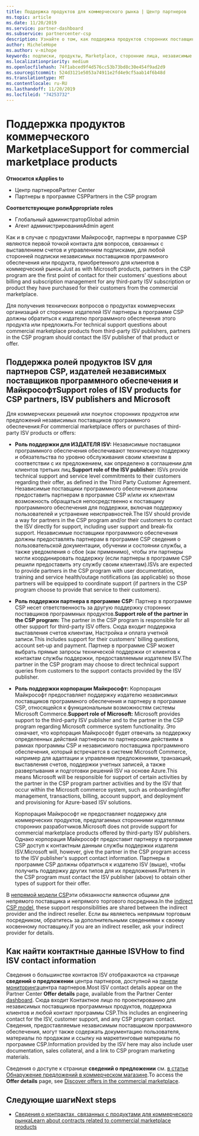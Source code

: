 ```yaml
---
title: Поддержка продуктов для коммерческого рынка | Центр партнеров
ms.topic: article
ms.date: 11/20/2019
ms.service: partner-dashboard
ms.subservice: partnercenter-csp
description: Узнайте о том, как поддержка продуктов сторонних поставщиков программного обеспечения или подписок, приобретенных на коммерческих рынках, по партнерам в программе CSP.
author: MicheleHope
ms.author: v-mihope
keywords: подписки, продукты, Marketplace, сторонние лица, независимые поставщики программного обеспечения, издатель, поддержка, CSP
ms.localizationpriority: medium
ms.openlocfilehash: 74f1abced9f4d576cc53b73bd8c30e454f9ad2d9
ms.sourcegitcommit: 524d3121e5053a74911e2fd4e9cf5aab14f6b48d
ms.translationtype: MT
ms.contentlocale: ru-RU
ms.lasthandoff: 11/20/2019
ms.locfileid: "74253732"
---
```

# <a name="support-for-commercial-marketplace-products"></a><span data-ttu-id="d6aac-104">Поддержка продуктов коммерческого Marketplace</span><span class="sxs-lookup"><span data-stu-id="d6aac-104">Support for commercial marketplace products</span></span>

<span data-ttu-id="d6aac-105">**Относится к**</span><span class="sxs-lookup"><span data-stu-id="d6aac-105">**Applies to**</span></span>

- <span data-ttu-id="d6aac-106">Центр партнеров</span><span class="sxs-lookup"><span data-stu-id="d6aac-106">Partner Center</span></span>
- <span data-ttu-id="d6aac-107">Партнеры в программе CSP</span><span class="sxs-lookup"><span data-stu-id="d6aac-107">Partners in the CSP program</span></span>

<span data-ttu-id="d6aac-108">**Соответствующие роли**</span><span class="sxs-lookup"><span data-stu-id="d6aac-108">**Appropriate roles**</span></span>

- <span data-ttu-id="d6aac-109">Глобальный администратор</span><span class="sxs-lookup"><span data-stu-id="d6aac-109">Global admin</span></span>
- <span data-ttu-id="d6aac-110">Агент администрирования</span><span class="sxs-lookup"><span data-stu-id="d6aac-110">Admin agent</span></span>

<span data-ttu-id="d6aac-111">Как и в случае с продуктами Майкрософт, партнеры в программе CSP являются первой точкой контакта для вопросов, связанных с выставлением счетов и управлением подписками, для любой сторонней подписки независимых поставщиков программного обеспечения или продукта, приобретенного для клиентов в коммерческий рынок.</span><span class="sxs-lookup"><span data-stu-id="d6aac-111">Just as with Microsoft products, partners in the CSP program are the first point of contact for their customers' questions about billing and subscription management for any third-party ISV subscription or product they have purchased for their customers from the commercial marketplace.</span></span>

<span data-ttu-id="d6aac-112">Для получения технических вопросов о продуктах коммерческих организаций от сторонних издателей ISV партнеры в программе CSP должны обратиться к издателю программного обеспечения этого продукта или предложить.</span><span class="sxs-lookup"><span data-stu-id="d6aac-112">For technical support questions about commercial marketplace products from third-party ISV publishers, partners in the CSP program should contact the ISV publisher of that product or offer.</span></span>

## <a name="support-roles-of-isv-products-for-csp-partners-isv-publishers-and-microsoft"></a><span data-ttu-id="d6aac-113">Поддержка ролей продуктов ISV для партнеров CSP, издателей независимых поставщиков программного обеспечения и Майкрософт</span><span class="sxs-lookup"><span data-stu-id="d6aac-113">Support roles of ISV products for CSP partners, ISV publishers and Microsoft</span></span>

<span data-ttu-id="d6aac-114">Для коммерческих решений или покупок сторонних продуктов или предложений независимых поставщиков программного обеспечения:</span><span class="sxs-lookup"><span data-stu-id="d6aac-114">For commercial marketplace offers or purchases of third-party ISV products or offers:</span></span>

- <span data-ttu-id="d6aac-115">**Роль поддержки для ИЗДАТЕЛЯ ISV:** Независимые поставщики программного обеспечения обеспечивают техническую поддержку и обязательства по уровню обслуживания своим клиентам в соответствии с их предложением, как определено в соглашении для клиентов третьих лиц.</span><span class="sxs-lookup"><span data-stu-id="d6aac-115">**Support role of the ISV publisher:** ISVs provide technical support and service level commitments to their customers regarding their offer, as defined in the Third Party Customer Agreement.</span></span> <span data-ttu-id="d6aac-116">Независимые поставщики программного обеспечения должны предоставить партнерам в программе CSP и/или их клиентам возможность обращаться непосредственно к поставщику программного обеспечения для поддержки, включая поддержку пользователей и устранение неисправностей.</span><span class="sxs-lookup"><span data-stu-id="d6aac-116">The ISV should provide a way for partners in the CSP program and/or their customers to contact the ISV directly for support, including user support and break-fix support.</span></span> <span data-ttu-id="d6aac-117">Независимые поставщики программного обеспечения должны предоставлять партнерам в программе CSP сведения о пользовательской документации, обучении и состоянии службы, а также уведомления о сбое (как применимо), чтобы эти партнеры могли координировать поддержку (если партнеры в программе CSP решили предоставить эту службу своим клиентам).</span><span class="sxs-lookup"><span data-stu-id="d6aac-117">ISVs are expected to provide partners in the CSP program with user documentation, training and service health/outage notifications (as applicable) so those partners will be equipped to coordinate support (if partners in the CSP program choose to provide that service to their customers).</span></span>

- <span data-ttu-id="d6aac-118">**Роль поддержки партнера в программе CSP:** Партнер в программе CSP несет ответственность за другую поддержку сторонних поставщиков программных продуктов.</span><span class="sxs-lookup"><span data-stu-id="d6aac-118">**Support role of the partner in the CSP program:** The partner in the CSP program is responsible for all other support for third-party ISV offers.</span></span> <span data-ttu-id="d6aac-119">Сюда входит поддержка выставления счетов клиентам, Настройка и оплата учетной записи.</span><span class="sxs-lookup"><span data-stu-id="d6aac-119">This includes support for their customers' billing questions, account set-up and payment.</span></span> <span data-ttu-id="d6aac-120">Партнер в программе CSP может выбрать прямые запросы технической поддержки от клиентов к контактам службы поддержки, предоставляемым издателем ISV.</span><span class="sxs-lookup"><span data-stu-id="d6aac-120">The partner in the CSP program may choose to direct technical support queries from customers to the support contacts provided by the ISV publisher.</span></span>

- <span data-ttu-id="d6aac-121">**Роль поддержки корпорации Майкрософт:** Корпорация Майкрософт предоставляет поддержку издателю независимых поставщиков программного обеспечения и партнеру в программе CSP, относящейся к функциональным возможностям системы Microsoft Commerce.</span><span class="sxs-lookup"><span data-stu-id="d6aac-121">**Support role of Microsoft:** Microsoft provides support to the third-party ISV publisher and to the partner in the CSP program regarding Microsoft commerce system functionality.</span></span> <span data-ttu-id="d6aac-122">Это означает, что корпорация Майкрософт будет отвечать за поддержку определенных действий партнером по партнерским действиям в рамках программы CSP и независимого поставщика программного обеспечения, который встречается в системе Microsoft Commerce, например для адаптации и управления предложениями, транзакций, выставления счетов, поддержки учетных записей, а также развертывания и подготовки решений ISV на основе Azure.</span><span class="sxs-lookup"><span data-stu-id="d6aac-122">This means Microsoft will be responsible for support of certain activities by the partner in the CSP program partner activities and by the ISV that occur within the Microsoft commerce system, such as onboarding/offer management, transactions, billing, account support, and deployment and provisioning for Azure-based ISV solutions.</span></span>

    <span data-ttu-id="d6aac-123">Корпорация Майкрософт не предоставляет поддержку для коммерческих продуктов, предлагаемых сторонними издателями сторонних разработчиков.</span><span class="sxs-lookup"><span data-stu-id="d6aac-123">Microsoft does not provide support for commercial marketplace products offered by third-party ISV publishers.</span></span> <span data-ttu-id="d6aac-124">Однако корпорация Майкрософт предоставит партнеру в программе CSP доступ к контактным данным службы поддержки издателя ISV.</span><span class="sxs-lookup"><span data-stu-id="d6aac-124">Microsoft will, however, give the partner in the  CSP program access to the ISV publisher's support contact information.</span></span> <span data-ttu-id="d6aac-125">Партнеры в программе CSP должны обратиться к издателю ISV (выше), чтобы получить поддержку других типов для их предложения.</span><span class="sxs-lookup"><span data-stu-id="d6aac-125">Partners in the CSP program must contact the ISV publisher (above) to obtain other types of support for their offer.</span></span>

<span data-ttu-id="d6aac-126">В [непрямой модели CSP](csp-overview.md#indirect-model)эти обязанности являются общими для непрямого поставщика и непрямого торгового посредника.</span><span class="sxs-lookup"><span data-stu-id="d6aac-126">In the [indirect CSP model](csp-overview.md#indirect-model), these support responsibilities are shared between the indirect provider and the indirect reseller.</span></span> <span data-ttu-id="d6aac-127">Если вы являетесь непрямым торговым посредником, обратитесь за дополнительными сведениями к своему косвенному поставщику.</span><span class="sxs-lookup"><span data-stu-id="d6aac-127">If you are an indirect reseller, ask your indirect provider for details.</span></span>

## <a name="how-to-find-isv-contact-information"></a><span data-ttu-id="d6aac-128">Как найти контактные данные ISV</span><span class="sxs-lookup"><span data-stu-id="d6aac-128">How to find ISV contact information</span></span>

<span data-ttu-id="d6aac-129">Сведения о большинстве контактов ISV отображаются на странице **сведений о предложении** центра партнеров, доступной на [панели мониторинга](https://partner.microsoft.com/dashboard)центра партнеров.</span><span class="sxs-lookup"><span data-stu-id="d6aac-129">Most ISV contact details appear on the Partner Center **Offer details** page, available from the Partner Center [dashboard](https://partner.microsoft.com/dashboard).</span></span> <span data-ttu-id="d6aac-130">Сюда входит Контактное лицо по проектированию для независимых поставщиков программных продуктов, поддержка клиентов и любой контакт программы CSP.</span><span class="sxs-lookup"><span data-stu-id="d6aac-130">This includes an engineering contact for the ISV, customer support, and any CSP program contact.</span></span> <span data-ttu-id="d6aac-131">Сведения, предоставляемые независимым поставщиком программного обеспечения, могут также содержать документацию пользователя, материалы по продажам и ссылку на маркетинговые материалы по программе CSP.</span><span class="sxs-lookup"><span data-stu-id="d6aac-131">Information provided by the ISV here may also include user documentation, sales collateral, and a link to CSP program marketing materials.</span></span>

<span data-ttu-id="d6aac-132">Сведения о доступе к странице **сведений о предложении** см. [в статье Обнаружение предложений в коммерческом магазине](csp-commercial-marketplace-discover.md#view-marketplace-offers-in-partner-center).</span><span class="sxs-lookup"><span data-stu-id="d6aac-132">To access the **Offer details** page, see [Discover offers in the commercial marketplace](csp-commercial-marketplace-discover.md#view-marketplace-offers-in-partner-center).</span></span>

## <a name="next-steps"></a><span data-ttu-id="d6aac-133">Следующие шаги</span><span class="sxs-lookup"><span data-stu-id="d6aac-133">Next steps</span></span>

- [<span data-ttu-id="d6aac-134">Сведения о контрактах, связанных с продуктами для коммерческого рынка</span><span class="sxs-lookup"><span data-stu-id="d6aac-134">Learn about contracts related to commercial marketplace products</span></span>](csp-commercial-marketplace-contracting.md)
